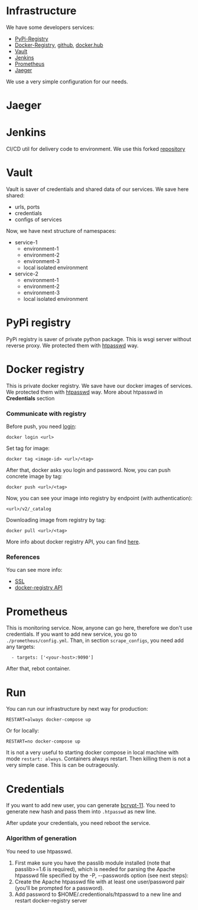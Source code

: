 # Infrastructure

We have some developers services:

- [PyPi-Registry](https://github.com/pypiserver/pypiserver)
- [Docker-Registry](https://docs.docker.com/registry/), [github](https://github.com/docker/distribution), [docker.hub](https://hub.docker.com/_/registry)
- [Vault](https://github.com/hashicorp)
- [Jenkins](https://www.jenkins.io/)
- [Prometheus](https://prometheus.io/)
- [Jaeger](https://www.jaegertracing.io/)

We use a very simple configuration for our needs.

# Jaeger

# Jenkins

CI/CD util for delivery code to environment. We use this forked [repository](https://github.com/U-Company/jenkins-docker-in-docker)

# Vault

Vault is saver of credentials and shared data of our services. We save here shared: 

- urls, ports
- credentials
- configs of services

Now, we have next structure of namespaces:

- service-1
    - environment-1
    - environment-2
    - environment-3
    - local isolated environment
- service-2
    - environment-1
    - environment-2
    - environment-3
    - local isolated environment
    
# PyPi registry

PyPi registry is saver of private python package. This is wsgi server without reverse proxy. We protected them with 
[htpasswd](https://httpd.apache.org/docs/2.4/programs/htpasswd.html) way. 

# Docker registry

This is private docker registry. We save have our docker images of services. We protected them with 
[htpasswd](https://httpd.apache.org/docs/2.4/programs/htpasswd.html) way. More about htpasswd in **Credentials** section

### Communicate with registry

Before push, you need [login](https://docs.docker.com/engine/reference/commandline/login/):

    docker login <url>
    
Set tag for image:

    docker tag <image-id> <url>/<tag>

After that, docker asks you login and password. Now, you can push concrete image by tag:

    docker push <url>/<tag>
    
Now, you can see your image into registry by endpoint (with authentication):

    <url>/v2/_catalog
   
Downloading image from registry by tag:

    docker pull <url>/<tag>
    
More info about docker registry API, you can find [here](https://docs.docker.com/registry/spec/api/).
    
### References

You can see more info:

* [SSL](https://habr.com/ru/post/320884/)
* [docker-registry API](https://docs.docker.com/registry/spec/api/) 

# Prometheus

This is monitoring service. Now, anyone can go here, therefore we don't use credentials. If you want to add new service, you go to `./prometheus/config.yml`. Than, in section `scrape_configs`, you need add any targets:

      - targets: ['<your-host>:9090']
      
After that, rebot container.

# Run

You can run our infrastructure by next way for production:

    RESTART=always docker-compose up
    
Or for locally:

    RESTART=no docker-compose up

It is not a very useful to starting docker compose in local machine with mode `restart: always`. Containers always 
restart. Then killing them is not a very simple case. This is can be outrageously.

# Credentials

If you want to add new user, you can generate [bcrypt-11](http://aspirine.org/htpasswd_en.html). You need to generate 
new hash and pass them into `.htpasswd` as new line.

After update your credentials, you need reboot the service.

### Algorithm of generation

You need to use htpasswd. 

1. First make sure you have the passlib module installed (note that passlib>=1.6 is required), which is needed for 
parsing the Apache htpasswd file specified by the -P, --passwords option (see next steps):
2. Create the Apache htpasswd file with at least one user/password pair (you'll be prompted for a password).
3. Add password to $HOME/.credentionals/htpasswd to a new line and restart docker-registry server

